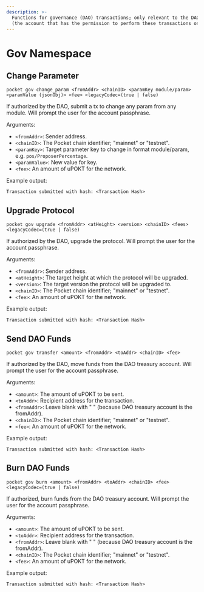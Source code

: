 ```yaml
---
description: >-
  Functions for governance (DAO) transactions; only relevant to the DAOowner
  (the account that has the permission to perform these transactions on behalf of the DAO).
---
```


# Gov Namespace

## Change Parameter

```text
pocket gov change_param <fromAddr> <chainID> <paramKey module/param> <paramValue (jsonObj)> <fee> <legacyCodec=(true | false)
```

If authorized by the DAO, submit a tx to change any param from any module. Will prompt the user for the account
passphrase.

Arguments:

- `<fromAddr>`: Sender address.
- `<chainID>`: The Pocket chain identifier; "mainnet" or "testnet".
- `<paramKey>`: Target parameter key to change in format module/param, e.g. `pos/ProposerPercentage`.
- `<paramValue>`: New value for key.
- `<fee>`: An amount of uPOKT for the network.

Example output:

```text
Transaction submitted with hash: <Transaction Hash>
```

## Upgrade Protocol

```text
pocket gov upgrade <fromAddr> <atHeight> <version> <chainID> <fees> <legacyCodec=(true | false)
```

If authorized by the DAO, upgrade the protocol. Will prompt the user for the account passphrase.

Arguments:

- `<fromAddr>`: Sender address.
- `<atHeight>`: The target height at which the protocol will be upgraded.
- `<version>`: The target version the protocol will be upgraded to.
- `<chainID>`: The Pocket chain identifier; "mainnet" or "testnet".
- `<fee>`: An amount of uPOKT for the network.

Example output:

```text
Transaction submitted with hash: <Transaction Hash>
```

## Send DAO Funds

```text
pocket gov transfer <amount> <fromAddr> <toAddr> <chainID> <fee>
```

If authorized by the DAO, move funds from the DAO treasury account. Will prompt the user for the account passphrase.

Arguments:

- `<amount>`: The amount of uPOKT to be sent.
- `<toAddr>`: Recipient address for the transaction.
- `<fromAddr>`: Leave blank with " " \(because DAO treasury account is the fromAddr\).
- `<chainID>`: The Pocket chain identifier; "mainnet" or "testnet".
- `<fee>`: An amount of uPOKT for the network.

Example output:

```text
Transaction submitted with hash: <Transaction Hash>
```

## Burn DAO Funds

```text
pocket gov burn <amount> <fromAddr> <toAddr> <chainID> <fee> <legacyCodec=(true | false)
```

If authorized, burn funds from the DAO treasury account. Will prompt the user for the account passphrase.

Arguments:

- `<amount>`: The amount of uPOKT to be sent.
- `<toAddr>`: Recipient address for the transaction.
- `<fromAddr>`: Leave blank with " " \(because DAO treasury account is the fromAddr\).
- `<chainID>`: The Pocket chain identifier; "mainnet" or "testnet".
- `<fee>`: An amount of uPOKT for the network.

Example output:

```text
Transaction submitted with hash: <Transaction Hash>
```
